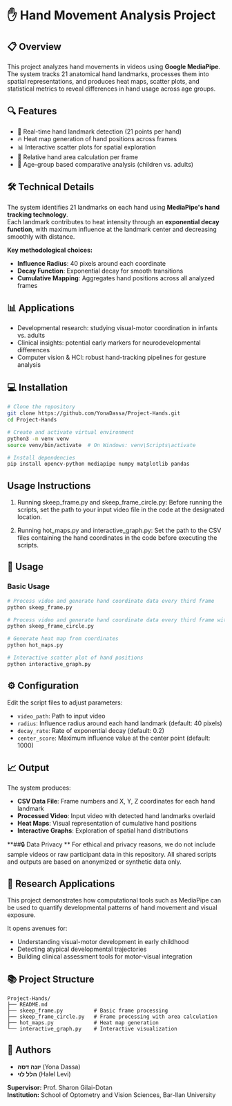 # ✋ Hand Movement Analysis Project

## 📋 Overview
This project analyzes hand movements in videos using **Google MediaPipe**.  
The system tracks 21 anatomical hand landmarks, processes them into spatial representations, and produces heat maps, scatter plots, and statistical metrics to reveal differences in hand usage across age groups.

## 🔍 Features
- 🎯 Real-time hand landmark detection (21 points per hand)  
- 🔥 Heat map generation of hand positions across frames  
- 📊 Interactive scatter plots for spatial exploration  
- 📏 Relative hand area calculation per frame  
- 🧪 Age-group based comparative analysis (children vs. adults)

## 🛠️ Technical Details
The system identifies 21 landmarks on each hand using **MediaPipe's hand tracking technology**.  
Each landmark contributes to heat intensity through an **exponential decay function**, with maximum influence at the landmark center and decreasing smoothly with distance.

**Key methodological choices:**
- **Influence Radius**: 40 pixels around each coordinate  
- **Decay Function**: Exponential decay for smooth transitions  
- **Cumulative Mapping**: Aggregates hand positions across all analyzed frames

## 📊 Applications
- Developmental research: studying visual-motor coordination in infants vs. adults  
- Clinical insights: potential early markers for neurodevelopmental differences  
- Computer vision & HCI: robust hand-tracking pipelines for gesture analysis

## 💻 Installation

```bash
# Clone the repository
git clone https://github.com/YonaDassa/Project-Hands.git
cd Project-Hands

# Create and activate virtual environment
python3 -m venv venv
source venv/bin/activate  # On Windows: venv\Scripts\activate

# Install dependencies
pip install opencv-python mediapipe numpy matplotlib pandas
```

## Usage Instructions
1. Running skeep_frame.py and skeep_frame_circle.py:
Before running the scripts, set the path to your input video file in the code at the designated location.


2. Running hot_maps.py and interactive_graph.py:
Set the path to the CSV files containing the hand coordinates in the code before executing the scripts.

## 🚀 Usage

### Basic Usage

```bash
# Process video and generate hand coordinate data every third frame
python skeep_frame.py

# Process video and generate hand coordinate data every third frame with area
python skeep_frame_circle.py

# Generate heat map from coordinates
python hot_maps.py

# Interactive scatter plot of hand positions
python interactive_graph.py
```

## ⚙️ Configuration
Edit the script files to adjust parameters:
- `video_path`: Path to input video
- `radius`: Influence radius around each hand landmark (default: 40 pixels)
- `decay_rate`: Rate of exponential decay (default: 0.2)
- `center_score`: Maximum influence value at the center point (default: 1000)

## 📈 Output
The system produces:
- **CSV Data File**: Frame numbers and X, Y, Z coordinates for each hand landmark
- **Processed Video**: Input video with detected hand landmarks overlaid
- **Heat Maps**: Visual representation of cumulative hand positions
- **Interactive Graphs**: Exploration of spatial hand distributions

**##🔒 Data Privacy
**
For ethical and privacy reasons, we do not include sample videos or raw participant data in this repository. All shared scripts and outputs are based on anonymized or synthetic data only.

## 🔬 Research Applications
This project demonstrates how computational tools such as MediaPipe can be used to quantify developmental patterns of hand movement and visual exposure.

It opens avenues for:
- Understanding visual-motor development in early childhood
- Detecting atypical developmental trajectories
- Building clinical assessment tools for motor-visual integration

## 📚 Project Structure
```
Project-Hands/
├── README.md
├── skeep_frame.py          # Basic frame processing
├── skeep_frame_circle.py   # Frame processing with area calculation
├── hot_maps.py             # Heat map generation
└── interactive_graph.py    # Interactive visualization
```


## 👥 Authors
- **יונה דסה** (Yona Dassa)
- **הלל לוי** (Halel Levi)

**Supervisor:** Prof. Sharon Gilai-Dotan  
**Institution:** School of Optometry and Vision Sciences, Bar-Ilan University
